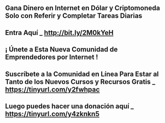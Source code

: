 Gana Dinero en Internet en Dólar y Criptomoneda Solo con Referir y Completar Tareas Diarias
-----------------------
Entra Aquí _ http://bit.ly/2M0kYeH
-----------------------
¡ Únete a Esta Nueva Comunidad de Emprendedores por Internet !
-----------------------
Suscríbete a la Comunidad en Línea Para Estar al Tanto de los Nuevos Cursos y Recursos Gratis _ https://tinyurl.com/y2fwhpac
-----------------------
Luego puedes hacer una donación aquí _ https://tinyurl.com/y4zknkn5
-----------------------

